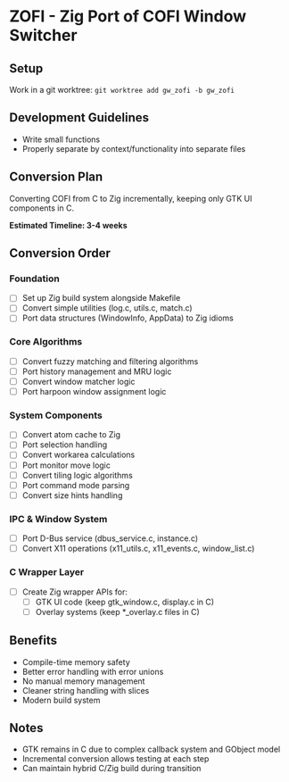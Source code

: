 # ZOFI - Zig Port of COFI Window Switcher

## Setup

Work in a git worktree: `git worktree add gw_zofi -b gw_zofi`

## Development Guidelines

- Write small functions
- Properly separate by context/functionality into separate files

## Conversion Plan

Converting COFI from C to Zig incrementally, keeping only GTK UI components in C.

**Estimated Timeline: 3-4 weeks**

## Conversion Order

### Foundation
- [ ] Set up Zig build system alongside Makefile
- [ ] Convert simple utilities (log.c, utils.c, match.c)
- [ ] Port data structures (WindowInfo, AppData) to Zig idioms

### Core Algorithms
- [ ] Convert fuzzy matching and filtering algorithms
- [ ] Port history management and MRU logic
- [ ] Convert window matcher logic
- [ ] Port harpoon window assignment logic

### System Components
- [ ] Convert atom cache to Zig
- [ ] Port selection handling
- [ ] Convert workarea calculations
- [ ] Port monitor move logic
- [ ] Convert tiling logic algorithms
- [ ] Port command mode parsing
- [ ] Convert size hints handling

### IPC & Window System
- [ ] Port D-Bus service (dbus_service.c, instance.c)
- [ ] Convert X11 operations (x11_utils.c, x11_events.c, window_list.c)

### C Wrapper Layer
- [ ] Create Zig wrapper APIs for:
  - [ ] GTK UI code (keep gtk_window.c, display.c in C)
  - [ ] Overlay systems (keep *_overlay.c files in C)

## Benefits
- Compile-time memory safety
- Better error handling with error unions
- No manual memory management
- Cleaner string handling with slices
- Modern build system

## Notes
- GTK remains in C due to complex callback system and GObject model
- Incremental conversion allows testing at each step
- Can maintain hybrid C/Zig build during transition